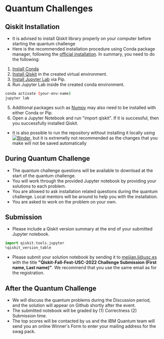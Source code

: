 # Quantum Challenges

## Qiskit Installation

- It is advised to install Qiskit library properly on your computer before starting the quantum challenge
- Here is the recommended installation procedure using Conda package manager, following the [official installation](https://qiskit.org/documentation/stable/0.39/getting_started.html). In summary, you need to do the following:
1. [Install Conda](https://conda.io/projects/conda/en/latest/user-guide/install/index.html)
2. [Install Qiskit](https://qiskit.org/documentation/stable/0.39/getting_started.html) in the created virtual environment.
3. [Install Jupyter Lab](https://jupyter.org/install) via Pip.   
4. Run Jupyter Lab inside the created conda environment.
```bash
conda activate (your-env-name)
jupyter lab
```
5. Additional packages such as [Numpy](https://numpy.org/install/) may also need to be installed with either Conda or Pip.   
6. Open a Jupyter Notebook and run "import qiskit". If it is successful, then you successfully installed Qiskit.  

- It is also possible to run the repository without installing it locally using [![Binder](https://mybinder.org/badge_logo.svg)](https://mybinder.org/v2/gh/wyqian1027/Qiskit-Fall-Fest-USC-2022/HEAD?urlpath=%2Ftree%2F), but it is extremelly not recommended as the changes that you make will not be saved automatically

## During Quantum Challenge

- The quantum challenge questions will be available to download at the start of the quantum challenge.
- You will work through the provided Jupyter notebook by providing your solutions to each problem.
- You are allowed to ask installation related questions during the quantum challenge. Local mentors will be around to help you with the installation.
- You are asked to work on the problem on your own. 

## Submission
- Please include a Qiskit version summary at the end of your submitted Jupyter notebook.
```python
import qiskit.tools.jupyter
%qiskit_version_table
```
- Please submit your solution notebook by sending it to meijian.li@usc.es with the title **"Qiskit-Fall-Fest-USC-2022 Challenge Submission (First name, Last name)"**. We recommend that you use the same email as for the registration.

## After the Quantum Challenge

- We will discuss the quantum problems during the Discussion period, and the solution will appear on Github shortly after the event.
- The submitted notebook will be graded by (1) Correctness (2) Submission time.
- The top scores will be contacted by us and the IBM Quantum team will send you an online Winner's Form to enter your mailing address for the swag pack.
